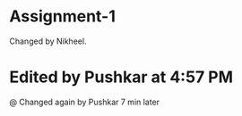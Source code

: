 # Assignment-1


Changed by Nikheel.

# Edited by Pushkar at 4:57 PM

@ Changed again by Pushkar 7 min later

